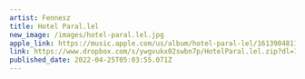 ```yaml
---
artist: Fennesz
title: Hotel Paral.lel
new_image: /images/hotel-paral.lel.jpg
apple_link: https://music.apple.com/us/album/hotel-paral-lel/1613904811
link: https://www.dropbox.com/s/ywgvukx02swbn7p/HotelParal.lel.zip?dl=1
published_date: 2022-04-25T05:03:55.071Z
---
```

